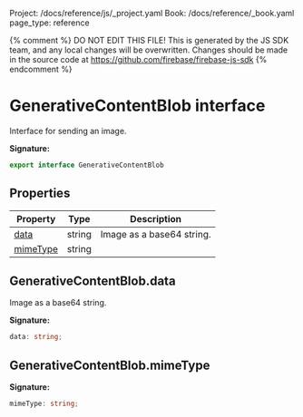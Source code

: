 Project: /docs/reference/js/_project.yaml
Book: /docs/reference/_book.yaml
page_type: reference

{% comment %}
DO NOT EDIT THIS FILE!
This is generated by the JS SDK team, and any local changes will be
overwritten. Changes should be made in the source code at
https://github.com/firebase/firebase-js-sdk
{% endcomment %}

# GenerativeContentBlob interface
Interface for sending an image.

<b>Signature:</b>

```typescript
export interface GenerativeContentBlob 
```

## Properties

|  Property | Type | Description |
|  --- | --- | --- |
|  [data](./vertexai.generativecontentblob.md#generativecontentblobdata) | string | Image as a base64 string. |
|  [mimeType](./vertexai.generativecontentblob.md#generativecontentblobmimetype) | string |  |

## GenerativeContentBlob.data

Image as a base64 string.

<b>Signature:</b>

```typescript
data: string;
```

## GenerativeContentBlob.mimeType

<b>Signature:</b>

```typescript
mimeType: string;
```
